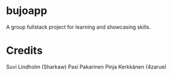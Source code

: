# bujoapp
A group fullstack project for learning and showcasing skills. 

# Credits
Suvi Lindholm (Sharkaw)
Pasi Pakarinen
Pinja Kerkkänen (4zarue)